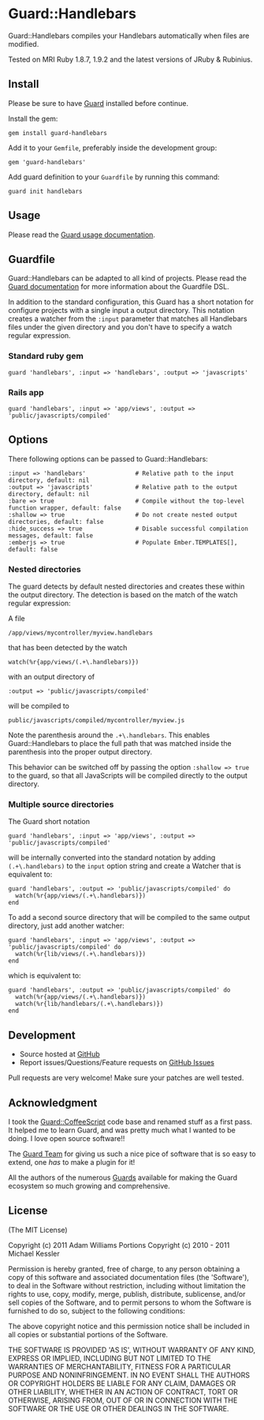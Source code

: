 # Guard::Handlebars

Guard::Handlebars compiles your Handlebars automatically when files are modified.

Tested on MRI Ruby 1.8.7, 1.9.2 and the latest versions of JRuby & Rubinius.

## Install

Please be sure to have [Guard](https://github.com/guard/guard) installed before continue.

Install the gem:

    gem install guard-handlebars

Add it to your `Gemfile`, preferably inside the development group:

    gem 'guard-handlebars'

Add guard definition to your `Guardfile` by running this command:

    guard init handlebars

## Usage

Please read the [Guard usage documentation](https://github.com/guard/guard#readme).

## Guardfile

Guard::Handlebars can be adapted to all kind of projects. Please read the
[Guard documentation](https://github.com/guard/guard#readme) for more information about the Guardfile DSL.

In addition to the standard configuration, this Guard has a short notation for configure projects with a single input a output
directory. This notation creates a watcher from the `:input` parameter that matches all Handlebars files under the given directory
and you don't have to specify a watch regular expression.

### Standard ruby gem

    guard 'handlebars', :input => 'handlebars', :output => 'javascripts'

### Rails app

    guard 'handlebars', :input => 'app/views', :output => 'public/javascripts/compiled'

## Options

There following options can be passed to Guard::Handlebars:

    :input => 'handlebars'              # Relative path to the input directory, default: nil
    :output => 'javascripts'            # Relative path to the output directory, default: nil
    :bare => true                       # Compile without the top-level function wrapper, default: false
    :shallow => true                    # Do not create nested output directories, default: false
    :hide_success => true               # Disable successful compilation messages, default: false
    :emberjs => true                    # Populate Ember.TEMPLATES[], default: false

### Nested directories

The guard detects by default nested directories and creates these within the output directory. The detection is based on the match
of the watch regular expression:

A file

    /app/views/mycontroller/myview.handlebars

that has been detected by the watch

    watch(%r{app/views/(.+\.handlebars)})

with an output directory of

    :output => 'public/javascripts/compiled'

will be compiled to

    public/javascripts/compiled/mycontroller/myview.js

Note the parenthesis around the `.+\.handlebars`. This enables Guard::Handlebars to place the full path that was matched inside the
parenthesis into the proper output directory.

This behavior can be switched off by passing the option `:shallow => true` to the guard, so that all JavaScripts will be compiled
directly to the output directory.

### Multiple source directories

The Guard short notation

    guard 'handlebars', :input => 'app/views', :output => 'public/javascripts/compiled'

will be internally converted into the standard notation by adding `(.+\.handlebars)` to the `input` option string and create a Watcher
that is equivalent to:

    guard 'handlebars', :output => 'public/javascripts/compiled' do
      watch(%r{app/views/(.+\.handlebars)})
    end

To add a second source directory that will be compiled to the same output directory, just add another watcher:

    guard 'handlebars', :input => 'app/views', :output => 'public/javascripts/compiled' do
      watch(%r{lib/views/(.+\.handlebars)})
    end

which is equivalent to:

    guard 'handlebars', :output => 'public/javascripts/compiled' do
      watch(%r{app/views/(.+\.handlebars)})
      watch(%r{lib/handlebars/(.+\.handlebars)})
    end

## Development

- Source hosted at [GitHub](https://github.com/aiwilliams/guard-handlebars)
- Report issues/Questions/Feature requests on [GitHub Issues](https://github.com/aiwilliams/guard-handlebars/issues)

Pull requests are very welcome! Make sure your patches are well tested.

 ## Acknowledgment

I took the [Guard::CoffeeScript](https://github.com/netzpirat/guard-coffeescript) code base and renamed
stuff as a first pass. It helped me to learn Guard, and was pretty much what I wanted to be doing. I love
open source software!!

The [Guard Team](https://github.com/guard/guard/contributors) for giving us such a nice pice of software
that is so easy to extend, one *has* to make a plugin for it!

All the authors of the numerous [Guards](https://github.com/guard) available for making the Guard ecosystem
so much growing and comprehensive.

## License

(The MIT License)

Copyright (c) 2011 Adam Williams
Portions Copyright (c) 2010 - 2011 Michael Kessler

Permission is hereby granted, free of charge, to any person obtaining
a copy of this software and associated documentation files (the
'Software'), to deal in the Software without restriction, including
without limitation the rights to use, copy, modify, merge, publish,
distribute, sublicense, and/or sell copies of the Software, and to
permit persons to whom the Software is furnished to do so, subject to
the following conditions:

The above copyright notice and this permission notice shall be
included in all copies or substantial portions of the Software.

THE SOFTWARE IS PROVIDED 'AS IS', WITHOUT WARRANTY OF ANY KIND,
EXPRESS OR IMPLIED, INCLUDING BUT NOT LIMITED TO THE WARRANTIES OF
MERCHANTABILITY, FITNESS FOR A PARTICULAR PURPOSE AND NONINFRINGEMENT.
IN NO EVENT SHALL THE AUTHORS OR COPYRIGHT HOLDERS BE LIABLE FOR ANY
CLAIM, DAMAGES OR OTHER LIABILITY, WHETHER IN AN ACTION OF CONTRACT,
TORT OR OTHERWISE, ARISING FROM, OUT OF OR IN CONNECTION WITH THE
SOFTWARE OR THE USE OR OTHER DEALINGS IN THE SOFTWARE.

